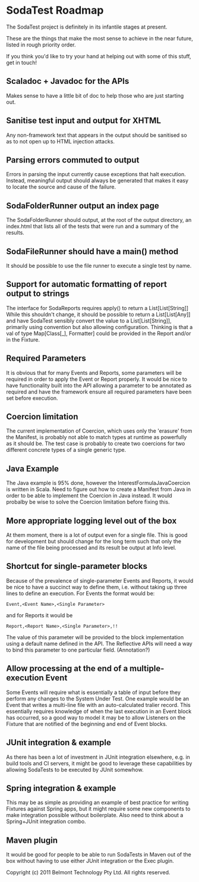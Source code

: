 SodaTest Roadmap
================

The SodaTest project is definitely in its infantile stages at present.

These are the things that make the most sense to achieve in the near future, listed in rough priority order.

If you think you'd like to try your hand at helping out with some of this stuff, get in touch!


Scaladoc + Javadoc for the APIs
-------------------------------
Makes sense to have a little bit of doc to help those who are just starting out.


Sanitise test input and output for XHTML
----------------------------------------
Any non-framework text that appears in the output should be sanitised so as to not open up to
HTML injection attacks.


Parsing errors commuted to output
---------------------------------
Errors in parsing the input currently cause exceptions that halt execution.
Instead, meaningful output should always be generated that makes it easy to locate the source and cause of the failure.


SodaFolderRunner output an index page
-------------------------------------
The SodaFolderRunner should output, at the root of the output directory, an index.html that lists all of the tests
that were run and a summary of the results.


SodaFileRunner should have a main() method
------------------------------------------
It should be possible to use the file runner to execute a single test by name.


Support for automatic formatting of report output to strings
------------------------------------------------------------
The interface for SodaReports requires apply() to return a List[List[String]]
While this shouldn't change, it should be possible to return a List[List[Any]] and have SodaTest sensibly convert
the value to a List[List[String]], primarily using convention but also allowing configuration. Thinking is that a
val of type Map[Class[_], Formatter] could be provided in the Report and/or in the Fixture.


Required Parameters
-------------------
It is obvious that for many Events and Reports, some parameters will be required in order to
apply the Event or Report properly. It would be nice to have functionality built into the API
allowing a parameter to be annotated as required and have the framework ensure all required
parameters have been set before execution.


Coercion limitation
------------------
The current implementation of Coercion, which uses only the 'erasure' from the Manifest,
is probably not able to match types at runtime as powerfully as it should be.
The test case is probably to create two coercions for two different concrete types of a single
generic type.


Java Example
------------
The Java example is 95% done, however the InterestFormulaJavaCoercion is written in Scala.
Need to figure out how to create a Manifest from Java in order to be able to implement the
Coercion in Java instead.
It would probalby be wise to solve the Coercion limitation before fixing this.


More appropriate logging level out of the box
---------------------------------------------
At them moment, there is a lot of output even for a single file. This is good for development but should change
for the long term such that only the name of the file being processed and its result be output at Info level.


Shortcut for single-parameter blocks
------------------------------------
Because of the prevalence of single-parameter Events and Reports, it would be nice to have a succinct way to
define them, i.e. without taking up three lines to define an execution. For Events the format would be:

    Event,<Event Name>,<Single Parameter>

and for Reports it would be

    Report,<Report Name>,<Single Parameter>,!!

The value of this parameter will be provided to the block implementation using a default name defined in the API.
The Reflective APIs will need a way to bind this parameter to one particular field. (Annotation?)


Allow processing at the end of a multiple-execution Event
---------------------------------------------------------
Some Events will require what is essentially a table of input before they perform any changes to the System Under Test.
One example would be an Event that writes a multi-line file with an auto-calculated tralier record.
This essentially requires knowledge of when the last execution in an Event block has occurred, so a good way to model
it may be to allow Listeners on the Fixture that are notified of the beginning and end of Event blocks.


JUnit integration & example
---------------------------
As there has been a lot of investment in JUnit integration elsewhere, e.g. in build tools and CI servers, it might
be good to leverage these capabilities by allowing SodaTests to be executed by JUnit somewhow.


Spring integration & example
----------------------------
This may be as simple as providing an example of best practice for writing Fixtures against Spring apps, but it
might require some new components to make integration possible without boilerplate.
Also need to think about a Spring+JUnit integration combo.


Maven plugin
------------
It would be good for people to be able to run SodaTests in Maven out of the box without having to use either JUnit
integration or the Exec plugin.


Copyright (c) 2011 Belmont Technology Pty Ltd. All rights reserved.
